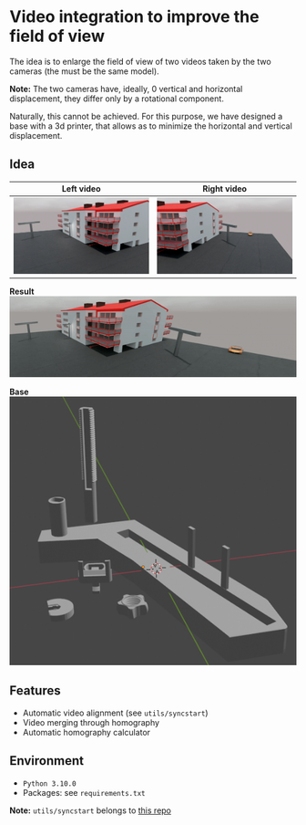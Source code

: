 # Video integration to improve the field of view
The idea is to enlarge the field of view of two videos taken by the two cameras (the must be the same model).

**Note:** The two cameras have, ideally, 0 vertical and horizontal displacement, they differ only by a rotational component.

Naturally, this cannot be achieved. For this purpose, we have designed a base with a 3d printer, that allows as to minimize the horizontal and vertical displacement.
## Idea
Left video           |  Right video
:-------------------------:|:-------------------------:
![](readme_photos/left.png)  |  ![](readme_photos/right.png)

**Result**
![](readme_photos/result.gif)

**Base**
![](readme_photos/support.png)

## Features
* Automatic video alignment (see ```utils/syncstart```)
* Video merging through homography
* Automatic homography calculator

## Environment
* ```Python 3.10.0```
* Packages: see ```requirements.txt```

**Note:** ```utils/syncstart``` belongs to [this repo](https://github.com/rpuntaie/syncstart)
